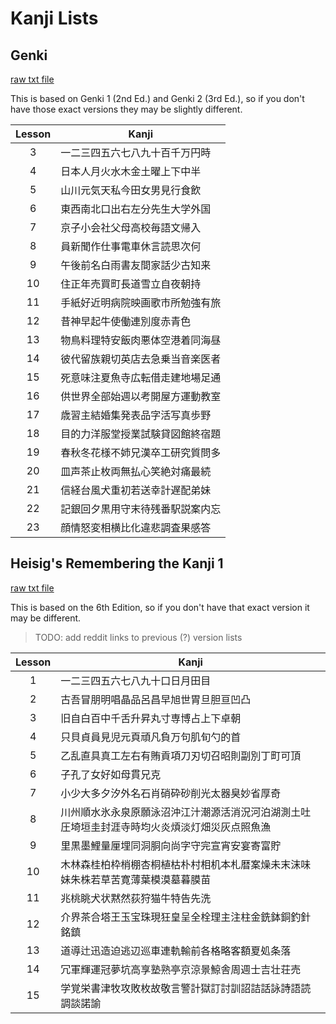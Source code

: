 # Kanji Lists #

## Genki ##

[raw txt file][1]

This is based on Genki 1 (2nd Ed.) and Genki 2 (3rd Ed.), so if you don't have those exact versions they may be slightly
different.

| Lesson |               Kanji              |
|:------:|--------------------------------|
|    3   |  一二三四五六七八九十百千万円時  |
|    4   |   日本人月火水木金土曜上下中半   |
|    5   |   山川元気天私今田女男見行食飲   |
|    6   |  東西南北口出右左分先生大学外国  |
|    7   |   京子小会社父母高校毎語文帰入   |
|    8   |   員新聞作仕事電車休言読思次何   |
|    9   |  午後前名白雨書友間家話少古知来  |
|   10   |   住正年売買町長道雪立自夜朝持   |
|   11   | 手紙好近明病院映画歌市所勉強有旅 |
|   12   |    昔神早起牛使働連別度赤青色    |
|   13   | 物鳥料理特安飯肉悪体空港着同海昼 |
|   14   | 彼代留族親切英店去急乗当音楽医者 |
|   15   | 死意味注夏魚寺広転借走建地場足通 |
|   16   | 供世界全部始週以考開屋方運動教室 |
|   17   |  歳習主結婚集発表品字活写真歩野  |
|   18   | 目的力洋服堂授業試験貸図館終宿題 |
|   19   | 春秋冬花様不姉兄漢卒工研究質問多 |
|   20   |  皿声茶止枚両無払心笑絶対痛最続  |
|   21   |  信経台風犬重初若送幸計遅配弟妹  |
|   22   | 記銀回夕黒用守末待残番駅説案内忘 |
|   23   |  顔情怒変相横比化違悲調査果感答  |

## Heisig's Remembering the Kanji 1 ##

[raw txt file][2]

This is based on the 6th Edition, so if you don't have that exact version it may be different.
> TODO: add reddit links to previous (?) version lists

| Lesson |                                             Kanji                                            |
|:------:|--------------------------------------------------------------------------------------------|
|    1   | 一二三四五六七八九十口日月田目                                                               |
|    2   | 古吾冒朋明唱晶品呂昌早旭世胃旦胆亘凹凸                                                       |
|    3   | 旧自白百中千舌升昇丸寸専博占上下卓朝                                                         |
|    4   | 只貝貞員見児元頁頑凡負万句肌旬勺的首                                                         |
|    5   | 乙乱直具真工左右有賄貢項刀刃切召昭則副別丁町可頂                                             |
|    6   | 子孔了女好如母貫兄克                                                                         |
|    7   | 小少大多夕汐外名石肖硝砕砂削光太器臭妙省厚奇                                                 |
|    8   | 川州順水氷永泉原願泳沼沖江汁潮源活消況河泊湖測土吐圧埼垣圭封涯寺時均火炎煩淡灯畑災灰点照魚漁 |
|    9   | 里黒墨鯉量厘埋同洞胴向尚字守完宣宵安宴寄富貯                                                 |
|   10   | 木林森桂柏枠梢棚杏桐植枯朴村相机本札暦案燥未末沫味妹朱株若草苦寛薄葉模漠墓暮膜苗             |
|   11   | 兆桃眺犬状黙然荻狩猫牛特告先洗                                                               |
|   12   | 介界茶合塔王玉宝珠現狂皇呈全栓理主注柱金銑鉢銅釣針銘鎮                                       |
|   13   | 道導辻迅造迫逃辺巡車連軌輸前各格略客額夏処条落                                               |
|   14   | 冗軍輝運冠夢坑高享塾熟亭京涼景鯨舎周週士吉壮荘売                                               |
|   15   | 学覚栄書津牧攻敗枚故敬言警計獄訂討訓詔詰話詠詩語読調談諾諭                               |

[1]: genki_kanji.txt
[2]: heisig_newest_incomplete.txt
